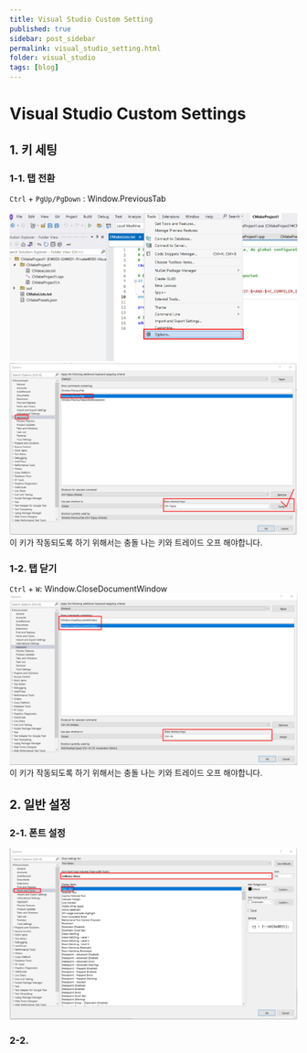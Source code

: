 ```yaml
---
title: Visual Studio Custom Setting
published: true
sidebar: post_sidebar
permalink: visual_studio_setting.html
folder: visual_studio
tags: [blog]
---
```


# Visual Studio Custom Settings

## 1. 키 세팅
### 1-1. 탭 전환  
`Ctrl` + `PgUp/PgDown` : Window.PreviousTab<br>  
![vs_option.png](../../../images/ide/vs_option.png)
![vs_option.png](../../../images/ide/vs_option2.png)
이 키가 작동되도록 하기 위해서는 충돌 나는 키와 트레이드 오프 해야합니다.

### 1-2. 탭 닫기
`Ctrl` + `W`: Window.CloseDocumentWindow
![vs_key_setting_1.png](../../../images/ide/vs_key_setting_1.png)
이 키가 작동되도록 하기 위해서는 충돌 나는 키와 트레이드 오프 해야합니다.


## 2. 일반 설정
### 2-1. 폰트 설정
![vs_font.png](../../../images/ide/vs_font.png)  

### 2-2.  

